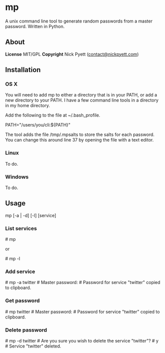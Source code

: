 # mp

A unix command line tool to generate random passwords from a master password. Written in Python.

## About

__License__ MIT/GPL 
__Copyright__ Nick Pyett (contact@nickpyett.com) 

## Installation

### OS X

You will need to add mp to either a directory that is in your PATH, or add a new directory to your PATH. I have a few command line tools in a directory in my home directory.

Add the following to the file at ~/.bash_profile.

PATH="/users/you/cli:${PATH}"

The tool adds the file /tmp/.mpsalts to store the salts for each password. You can change this around line 37 by opening the file with a text editor.

### Linux

To do.

### Windows

To do.

## Usage

mp [-a | -d] [-l] [service]

### List services

\# mp 

or 

\# mp -l 

### Add service

\# mp -a twitter 
\# Master password: 
\# Password for service "twitter" copied to clipboard. 

### Get password

\# mp twitter 
\# Master password: 
\# Password for service "twitter" copied to clipboard. 

### Delete password

\# mp -d twitter 
\# Are you sure you wish to delete the service "twitter"? 
\# y 
\# Service "twitter" deleted. 